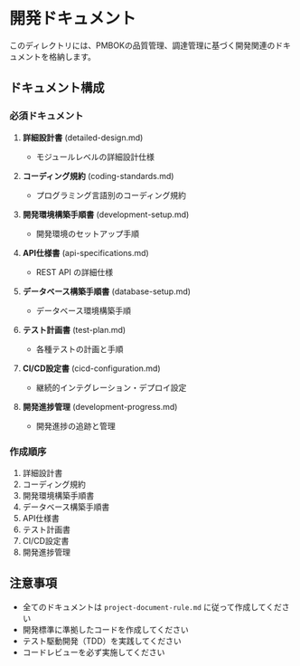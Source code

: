 # 開発ドキュメント

このディレクトリには、PMBOKの品質管理、調達管理に基づく開発関連のドキュメントを格納します。

## ドキュメント構成

### 必須ドキュメント

1. **詳細設計書** (detailed-design.md)
   - モジュールレベルの詳細設計仕様

2. **コーディング規約** (coding-standards.md)
   - プログラミング言語別のコーディング規約

3. **開発環境構築手順書** (development-setup.md)
   - 開発環境のセットアップ手順

4. **API仕様書** (api-specifications.md)
   - REST API の詳細仕様

5. **データベース構築手順書** (database-setup.md)
   - データベース環境構築手順

6. **テスト計画書** (test-plan.md)
   - 各種テストの計画と手順

7. **CI/CD設定書** (cicd-configuration.md)
   - 継続的インテグレーション・デプロイ設定

8. **開発進捗管理** (development-progress.md)
   - 開発進捗の追跡と管理

### 作成順序

1. 詳細設計書
2. コーディング規約
3. 開発環境構築手順書
4. データベース構築手順書
5. API仕様書
6. テスト計画書
7. CI/CD設定書
8. 開発進捗管理

## 注意事項

- 全てのドキュメントは `project-document-rule.md` に従って作成してください
- 開発標準に準拠したコードを作成してください
- テスト駆動開発（TDD）を実践してください
- コードレビューを必ず実施してください